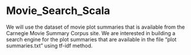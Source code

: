 # Movie_Search_Scala
We will use the dataset of movie plot summaries that is available from the Carnegie Movie Summary Corpus site. 
We are interested in building a search engine for the plot summaries that are available in the file “plot summaries.txt” using tf-idf method.
